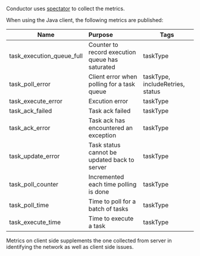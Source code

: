Conductor uses [spectator][1] to collect the metrics.

When using the Java client, the following metrics are published:

| Name        | Purpose           | Tags  |
| ------------- |:-------------| -----|
| task_execution_queue_full | Counter to record execution queue has saturated | taskType|
| task_poll_error | Client error when polling for a task queue | taskType, includeRetries, status |
| task_execute_error | Excution error | taskType|
| task_ack_failed | Task ack failed | taskType |
| task_ack_error | Task ack has encountered an exception | taskType |
| task_update_error | Task status cannot be updated back to server  | taskType |
| task_poll_counter | Incremented each time polling is done  | taskType |
| task_poll_time | Time to poll for a batch of tasks | taskType |
| task_execute_time | Time to execute a task  | taskType |

Metrics on client side supplements the one collected from server in identifying the network as well as client side issues.

[1]: https://github.com/Netflix/spectator